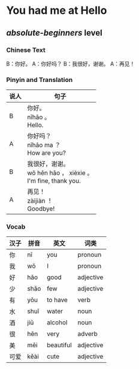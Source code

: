 # You had me at Hello
## *absolute-beginners* level

### Chinese Text
B：你好。
A：你好吗？
B：我很好，谢谢。
A：再见！

### Pinyin and Translation
|说人|句子|
|----|----|
|B|你好。<br />nǐhǎo 。<br />Hello.|
|A|你好吗？<br />nǐhǎo ma ？<br />How are you?|
|B|我很好，谢谢。<br />wǒ hěn hǎo ， xièxie 。<br />I'm fine, thank you.|
|A|再见！<br />zàijiàn ！<br />Goodbye!|
### Vocab
|汉子|拼音|英文|词类|
|----|----|----|----|
|你|nǐ|you|pronoun|
|我|wǒ|I|pronoun|
|好|hǎo|good|adjective|
|少|shǎo|few|adjective|
|有|yǒu|to have|verb|
|水|shuǐ|water|noun|
|酒|jiǔ|alcohol|noun|
|很|hěn|very|adverb|
|美|měi|beautiful|adjective|
|可爱|kěài|cute|adjective|